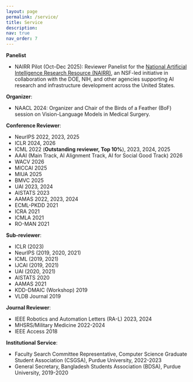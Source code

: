 ```yaml
---
layout: page
permalink: /service/
title: Service
description:
nav: true
nav_order: 7
---
```


**Panelist**
- NAIRR Pilot (Oct–Dec 2025): Reviewer Panelist for the [National Artificial Intelligence Research Resource (NAIRR)](https://nairrpilot.org/), an NSF-led initiative in collaboration with the DOE, NIH, and other agencies supporting AI research and infrastructure development across the United States.

**Organizer**: 
  - NAACL 2024: Organizer and Chair of the Birds of a Feather (BoF) session on Vision-Language Models in Medical Surgery.
  
**Conference Reviewer**:
  - NeurIPS 2022, 2023, 2025
  - ICLR 2024, 2026
  - ICML 2022 (**Outstanding reviewer, Top 10%**), 2023, 2024, 2025
  - AAAI (Main Track, AI Alignment Track, AI for Social Good Track) 2026
  - WACV 2026
  - MICCAI 2025
  - MIUA 2025
  - BMVC 2025
  - UAI 2023, 2024
  - AISTATS 2023
  - AAMAS 2022, 2023, 2024
  - ECML-PKDD 2021
  - ICRA 2021
  - ICMLA 2021
  - RO-MAN 2021
  
**Sub-reviewer**: 
  - ICLR (2023)
  - NeurIPS (2019, 2020, 2021)
  - ICML (2019, 2021)
  - IJCAI (2019, 2021)
  - UAI (2020, 2021)
  - AISTATS 2020
  - AAMAS 2021
  - KDD-DMAIC (Workshop) 2019
  - VLDB Journal 2019
  
**Journal Reviewer**: 
  - IEEE Robotics and Automation Letters (RA-L) 2023, 2024
  - MHSRS/Military Medicine 2022-2024
  - IEEE Access 2018
  
**Institutional Service**: 
  - Faculty Search Committee Representative, Computer Science Graduate Student Association (CSGSA), Purdue University, 2022-2023
  - General Secretary, Bangladesh Students Association (BDSA), Purdue University, 2019-2020
